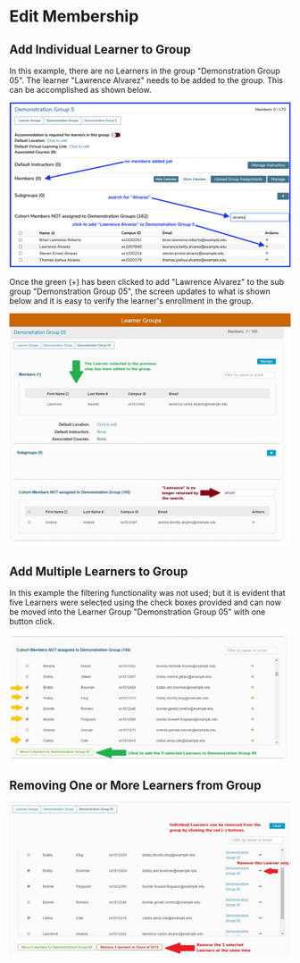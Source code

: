 # Edit Membership

## Add Individual Learner to Group

In this example, there are no Learners in the group "Demonstration Group 05". The learner "Lawrence Alvarez" needs to be added to the group. This can be accomplished as shown below.

![No learners yet](../../images/edit_learner_group/group_membership/no_learners_yet.png)

Once the green (+) has been clicked to add "Lawrence Alvarez" to the sub group "Demonstration Group 05", the screen updates to what is shown below and it is easy to verify the learner's enrollment in the group.

![Added to the Learner Group](../../images/edit_learner_group/group_membership/learner_added.jpg)

## Add Multiple Learners to Group

In this example the filtering functionality was not used; but it is evident that five Learners were selected using the check boxes provided and can now be moved into the Learner Group "Demonstration Group 05" with one button click.

![Add multiple learners](../../images/edit_learner_group/group_membership/add_multiple_learners.jpg)

## Removing One or More Learners from Group

![Remove learners](../../images/edit_learner_group/group_membership/remove_multiple_learners.jpg)
